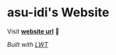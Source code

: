 
# asu-idi's Website

Visit **[website url](#)** 🚀

_Built with [LWT](https://greene-lab.gitbook.io/lab-website-template-docs)_

